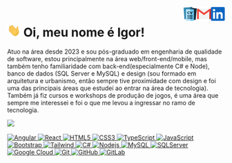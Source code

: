 <a href="https://www.linkedin.com/in/igor-sousa-b46590114/">
  <img align="right" alt="Igor's LinkedIn" width="32px" src="https://raw.githubusercontent.com/SalowQ/SalowQ/main/linkedin.svg" />
</a>
<a href="mailto: arqurb.igor@gmail.com">
  <img align="right" alt="Igor's Email" width="32px" src="https://raw.githubusercontent.com/SalowQ/SalowQ/main/mail.png" />
</a>
<a href="https://drive.google.com/file/d/18bMlZ4kcjAoaQyh2lqulblcXwwypPULI/view?usp=sharing">
  <img align="right" alt="Igor's CV" width="32px" src="https://raw.githubusercontent.com/SalowQ/SalowQ/main/curriculum-vitae.png" />
</a>

<img src="https://raw.githubusercontent.com/SalowQ/SalowQ/main/wave.gif" height="30px"> Oi, meu nome é Igor!
===============

Atuo na área desde 2023 e sou pós-graduado em engenharia de qualidade de software, estou principalmente na área web/front-end/mobile, mas também tenho familiaridade com back-end(especialmente C# e Node), banco de dados (SQL Server e MySQL) e design (sou formado em arquitetura e urbanismo, então sempre tive proximidade com design e foi uma das principais áreas que estudei ao entrar na área de tecnologia). Também já fiz cursos e workshops de produção de jogos, é uma área que sempre me interessei e foi o que me levou a ingressar no ramo de tecnologia.


<div>
<a href="https://github.com/SalowQ">
<img height="180em" src="https://github-readme-stats.vercel.app/api/top-langs/?username=SalowQ&layout=compact&langs_count=7&theme=dracula"/>
</div>
  
  ![Angular](https://img.shields.io/badge/-Angular-C51A4A?style=flat-square&logo=Angular)
  ![React](https://img.shields.io/badge/-React-darkblue?style=flat-square&logo=React)
  ![HTML5](https://img.shields.io/badge/-HTML5-E34F26?style=flat-square&logo=html5&logoColor=white)
  ![CSS3](https://img.shields.io/badge/-CSS3-1572B6?style=flat-square&logo=css3)
  ![TypeScript](https://img.shields.io/badge/-TypeScript-311C87?style=flat-square&logo=typescript)
  ![JavaScript](https://img.shields.io/badge/-JavaScript-d19d24?style=flat-square&logo=javascript)
  ![Bootstrap](https://img.shields.io/badge/-Bootstrap-563D7C?style=flat-square&logo=bootstrap)
  ![Tailwind](https://img.shields.io/badge/-Tailwind-311C87?style=flat-square&logo=tailwindcss)
  ![C#](https://img.shields.io/badge/-C%23-black?style=flat-square&)
  ![Nodejs](https://img.shields.io/badge/-Nodejs-darkgreen?style=flat-square&logo=Node.js)
  ![MySQL](https://img.shields.io/badge/-MySQL-white?style=flat-square&logo=mysql)
  ![SQLServer](https://img.shields.io/badge/-SQLServer-black?style=flat-square&logo=sqlserver)
  ![Google Cloud](https://img.shields.io/badge/Google%20Cloud-00599C?style=flat-square&logo=google-cloud)
  ![Git](https://img.shields.io/badge/-Git-c93900?style=flat-square&logo=git)
  ![GitHub](https://img.shields.io/badge/-GitHub-181717?style=flat-square&logo=github)
  ![GitLab](https://img.shields.io/badge/-GitLab-FCA121?style=flat-square&logo=gitlab)

